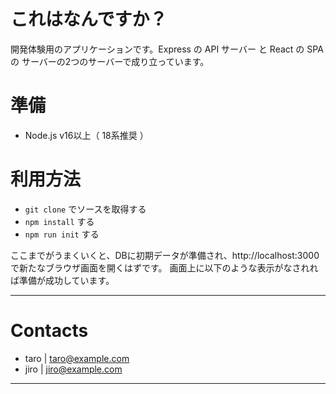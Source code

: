 # これはなんですか？

開発体験用のアプリケーションです。Express の API サーバー と React の SPA の サーバーの2つのサーバーで成り立っています。

# 準備
- Node.js v16以上（ 18系推奨 ）

# 利用方法

- `git clone` でソースを取得する
- `npm install` する
- `npm run init` する

ここまでがうまくいくと、DBに初期データが準備され、http://localhost:3000 で新たなブラウザ画面を開くはずです。
画面上に以下のような表示がなされれば準備が成功しています。

---

# Contacts
- taro | taro@example.com
- jiro | jiro@example.com

---